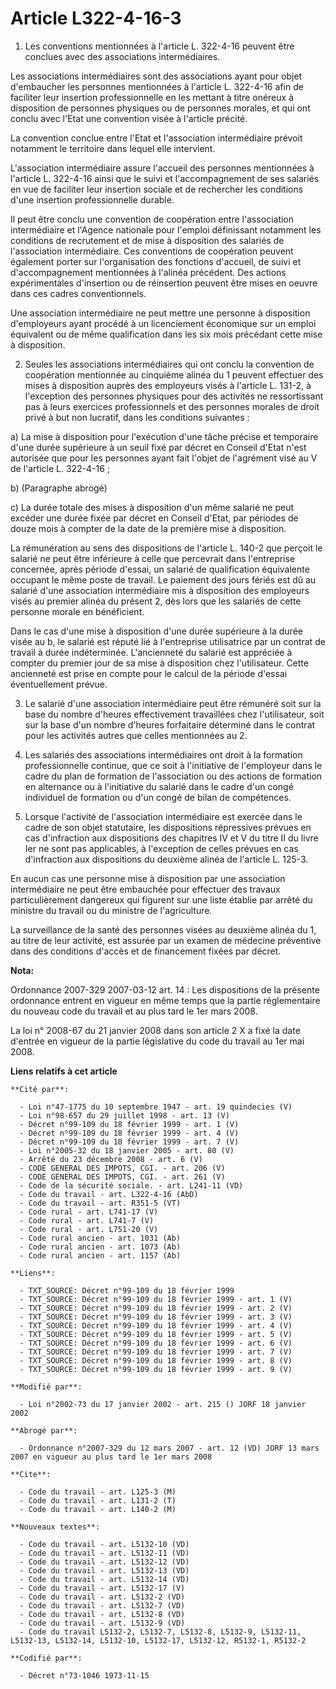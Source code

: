 # Article L322-4-16-3

1. Les conventions mentionnées à l'article L. 322-4-16 peuvent être conclues avec des associations intermédiaires.

Les associations intermédiaires sont des associations ayant pour objet d'embaucher les personnes mentionnées à l'article L.
322-4-16 afin de faciliter leur insertion professionnelle en les mettant à titre onéreux à disposition de personnes physiques
ou de personnes morales, et qui ont conclu avec l'Etat une convention visée à l'article précité.

La convention conclue entre l'Etat et l'association intermédiaire prévoit notamment le territoire dans lequel elle
intervient.

L'association intermédiaire assure l'accueil des personnes mentionnées à l'article L. 322-4-16 ainsi que le suivi et
l'accompagnement de ses salariés en vue de faciliter leur insertion sociale et de rechercher les conditions d'une insertion
professionnelle durable.

Il peut être conclu une convention de coopération entre l'association intermédiaire et l'Agence nationale pour l'emploi
définissant notamment les conditions de recrutement et de mise à disposition des salariés de l'association intermédiaire. Ces
conventions de coopération peuvent également porter sur l'organisation des fonctions d'accueil, de suivi et d'accompagnement
mentionnées à l'alinéa précédent. Des actions expérimentales d'insertion ou de réinsertion peuvent être mises en oeuvre dans
ces cadres conventionnels.

Une association intermédiaire ne peut mettre une personne à disposition d'employeurs ayant procédé à un licenciement
économique sur un emploi équivalent ou de même qualification dans les six mois précédant cette mise à disposition.

2. Seules les associations intermédiaires qui ont conclu la convention de coopération mentionnée au cinquième alinéa du 1
peuvent effectuer des mises à disposition auprès des employeurs visés à l'article L. 131-2, à l'exception des personnes
physiques pour des activités ne ressortissant pas à leurs exercices professionnels et des personnes morales de droit privé à
but non lucratif, dans les conditions suivantes :

a) La mise à disposition pour l'exécution d'une tâche précise et temporaire d'une durée supérieure à un seuil fixé par décret
en Conseil d'Etat n'est autorisée que pour les personnes ayant fait l'objet de l'agrément visé au V de l'article  L.
322-4-16 ;

b) (Paragraphe abrogé)

c) La durée totale des mises à disposition d'un même salarié ne peut excéder une durée fixée par décret en Conseil d'Etat,
par périodes de douze mois à compter de la date de la première mise à disposition.

La rémunération au sens des dispositions de l'article L. 140-2 que perçoit le salarié ne peut être inférieure à celle que
percevrait dans l'entreprise concernée, après période d'essai, un salarié de qualification équivalente occupant le même poste
de travail. Le paiement des jours fériés est dû au salarié d'une association intermédiaire mis à disposition des employeurs
visés au premier alinéa du présent 2, dès lors que les salariés de cette personne morale en bénéficient.

Dans le cas d'une mise à disposition d'une durée supérieure à la durée visée au b, le salarié est réputé lié à l'entreprise
utilisatrice par un contrat de travail à durée indéterminée. L'ancienneté du salarié est appréciée à compter du premier jour
de sa mise à disposition chez l'utilisateur. Cette ancienneté est prise en compte pour le calcul de la période d'essai
éventuellement prévue.

3. Le salarié d'une association intermédiaire peut être rémunéré soit sur la base du nombre d'heures effectivement
travaillées chez l'utilisateur, soit sur la base d'un nombre d'heures forfaitaire déterminé dans le contrat pour les
activités autres que celles mentionnées au 2.

4. Les salariés des associations intermédiaires ont droit à la formation professionnelle continue, que ce soit à l'initiative
de l'employeur dans le cadre du plan de formation de l'association ou des actions de formation en alternance ou à
l'initiative du salarié dans le cadre d'un congé individuel de formation ou d'un congé de bilan de compétences.

5. Lorsque l'activité de l'association intermédiaire est exercée dans le cadre de son objet statutaire, les dispositions
répressives prévues en cas d'infraction aux dispositions des chapitres IV et V du titre II du livre Ier ne sont pas
applicables, à l'exception de celles prévues en cas d'infraction aux dispositions du deuxième alinéa de l'article L. 125-3.

En aucun cas une personne mise à disposition par une association intermédiaire ne peut être embauchée pour effectuer des
travaux particulièrement dangereux qui figurent sur une liste établie par arrêté du ministre du travail ou du ministre de
l'agriculture.

La surveillance de la santé des personnes visées au deuxième alinéa du 1, au titre de leur activité, est assurée par un
examen de médecine préventive dans des conditions d'accès et de financement fixées par décret.

**Nota:**

Ordonnance 2007-329 2007-03-12 art. 14 : Les dispositions de la présente ordonnance entrent en vigueur en même temps que la
partie réglementaire du nouveau code du travail et au plus tard le 1er mars 2008.

La loi n° 2008-67 du 21 janvier 2008 dans son article 2 X a fixé la date d'entrée en vigueur de la partie législative du code
du travail au 1er mai 2008.

**Liens relatifs à cet article**

	**Cité par**:

	  - Loi n°47-1775 du 10 septembre 1947 - art. 19 quindecies (V)
	  - Loi n°98-657 du 29 juillet 1998 - art. 13 (V)
	  - Décret n°99-109 du 18 février 1999 - art. 1 (V)
	  - Décret n°99-109 du 18 février 1999 - art. 4 (V)
	  - Décret n°99-109 du 18 février 1999 - art. 7 (V)
	  - Loi n°2005-32 du 18 janvier 2005 - art. 80 (V)
	  - Arrêté du 23 décembre 2008 - art. 6 (V)
	  - CODE GENERAL DES IMPOTS, CGI. - art. 206 (V)
	  - CODE GENERAL DES IMPOTS, CGI. - art. 261 (V)
	  - Code de la sécurité sociale. - art. L241-11 (VD)
	  - Code du travail - art. L322-4-16 (AbD)
	  - Code du travail - art. R351-5 (VT)
	  - Code rural - art. L741-17 (V)
	  - Code rural - art. L741-7 (V)
	  - Code rural - art. L751-20 (V)
	  - Code rural ancien - art. 1031 (Ab)
	  - Code rural ancien - art. 1073 (Ab)
	  - Code rural ancien - art. 1157 (Ab)

	**Liens**:

	  - TXT_SOURCE: Décret n°99-109 du 18 février 1999
	  - TXT_SOURCE: Décret n°99-109 du 18 février 1999 - art. 1 (V)
	  - TXT_SOURCE: Décret n°99-109 du 18 février 1999 - art. 2 (V)
	  - TXT_SOURCE: Décret n°99-109 du 18 février 1999 - art. 3 (V)
	  - TXT_SOURCE: Décret n°99-109 du 18 février 1999 - art. 4 (V)
	  - TXT_SOURCE: Décret n°99-109 du 18 février 1999 - art. 5 (V)
	  - TXT_SOURCE: Décret n°99-109 du 18 février 1999 - art. 6 (V)
	  - TXT_SOURCE: Décret n°99-109 du 18 février 1999 - art. 7 (V)
	  - TXT_SOURCE: Décret n°99-109 du 18 février 1999 - art. 8 (V)
	  - TXT_SOURCE: Décret n°99-109 du 18 février 1999 - art. 9 (V)

	**Modifié par**:

	  - Loi n°2002-73 du 17 janvier 2002 - art. 215 () JORF 18 janvier 2002

	**Abrogé par**:

	  - Ordonnance n°2007-329 du 12 mars 2007 - art. 12 (VD) JORF 13 mars 2007 en vigueur au plus tard le 1er mars 2008

	**Cite**:

	  - Code du travail - art. L125-3 (M)
	  - Code du travail - art. L131-2 (T)
	  - Code du travail - art. L140-2 (M)

	**Nouveaux textes**:

	  - Code du travail - art. L5132-10 (VD)
	  - Code du travail - art. L5132-11 (VD)
	  - Code du travail - art. L5132-12 (VD)
	  - Code du travail - art. L5132-13 (VD)
	  - Code du travail - art. L5132-14 (VD)
	  - Code du travail - art. L5132-17 (V)
	  - Code du travail - art. L5132-2 (VD)
	  - Code du travail - art. L5132-7 (VD)
	  - Code du travail - art. L5132-8 (VD)
	  - Code du travail - art. L5132-9 (VD)
	  - Code du travail L5132-2, L5132-7, L5132-8, L5132-9, L5132-11, L5132-13, L5132-14, L5132-10, L5132-17, L5132-12, R5132-1, R5132-2

	**Codifié par**:

	  - Décret n°73-1046 1973-11-15
